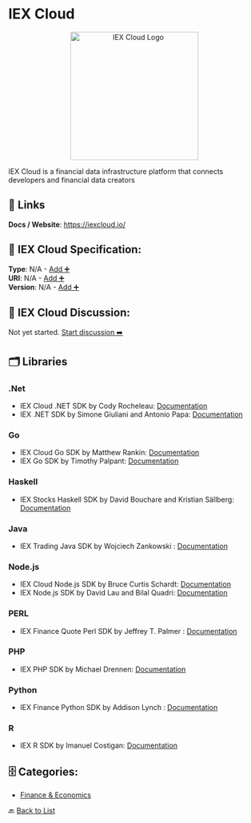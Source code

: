 # IEX Cloud
<p align="center">
    <img width="256" src="https://raw.githubusercontent.com/apis-list/apis-list/main/apis/iex-cloud/logo_256x256.png" alt="IEX Cloud Logo"/>
</p>
IEX Cloud is a financial data infrastructure platform that connects developers and financial data creators

##  🔗 Links
**Docs / Website**: https://iexcloud.io/

## 🧬 IEX Cloud Specification:
**Type**: N/A - [Add ➕](https://github.com/apis-list/apis-list/edit/main/apis.yaml#L9749)  
**URI**: N/A - [Add ➕](https://github.com/apis-list/apis-list/edit/main/apis.yaml#L9749)  
**Version**: N/A - [Add ➕](https://github.com/apis-list/apis-list/edit/main/apis.yaml#L9749)

## 💬 IEX Cloud Discussion:
Not yet started. [Start discussion ➡️](https://github.com/apis-list/apis-list/discussions/new)

## 🗂️ Libraries
### .Net
-  IEX Cloud .NET SDK by Cody Rocheleau: [Documentation](https://www.nuget.org/packages/IEXCloudDotNet/)
- IEX .NET SDK by Simone Giuliani and Antonio Papa: [Documentation](https://www.nuget.org/packages/IEXTradingApi)
### Go
- IEX Cloud Go SDK by Matthew Rankin: [Documentation](https://github.com/goinvest/iexcloud)
- IEX Go SDK by Timothy Palpant: [Documentation](https://github.com/timpalpant/go-iex)
### Haskell
- IEX Stocks Haskell SDK by David Bouchare and Kristian Sällberg: [Documentation](https://hackage.haskell.org/package/stocks)
### Java
- IEX Trading Java SDK by Wojciech Zankowski : [Documentation](https://github.com/WojciechZankowski/iextrading4j)
### Node.js
- IEX Cloud Node.js SDK by Bruce Curtis Schardt: [Documentation](https://github.com/schardtbc/iexcloud_api_wrapper)
- IEX Node.js SDK by David Lau and Bilal Quadri: [Documentation](https://github.com/bilalq/iex-api)
### PERL
- IEX Finance Quote Perl SDK by Jeffrey T. Palmer : [Documentation](https://github.com/jtpalmer/Finance-Quote-IEX)
### PHP
- IEX PHP SDK by Michael Drennen: [Documentation](https://packagist.org/packages/dprmc/iex-trading)
### Python
- IEX Finance Python SDK by Addison Lynch : [Documentation](https://pypi.org/project/iexfinance/)
### R
- IEX R SDK by Imanuel Costigan: [Documentation](https://github.com/imanuelcostigan/iex)


## 🗄️ Categories:
- [Finance & Economics](https://github.com/apis-list/apis-list#finance--economics-)

🔙  [Back to List](https://github.com/apis-list/apis-list)
